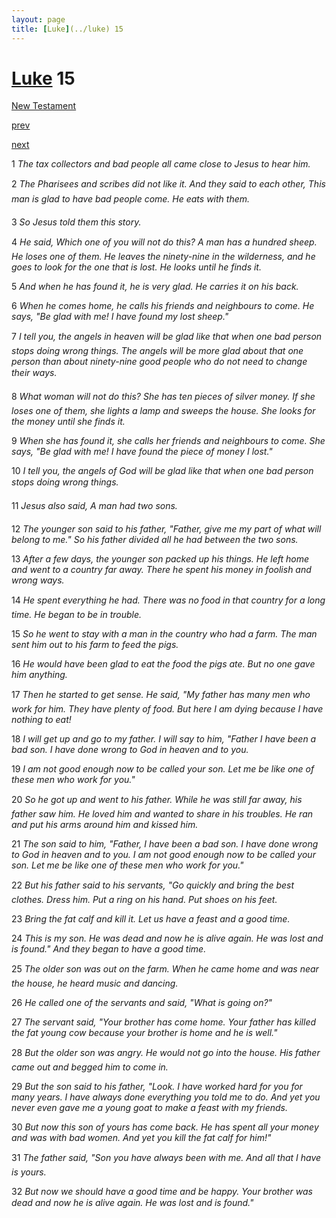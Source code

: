```yaml
---
layout: page
title: [Luke](../luke) 15
---
```


# [Luke](../luke) 15

[New Testament](/new-testament)


[prev](luke-14.html)


[next](luke-16.html)

1 _The tax collectors and bad people all came close to Jesus to hear him._

2 _The Pharisees and scribes did not like it. And they said to each other, This man is glad to have bad people come. He eats with them._

3 _So Jesus told them this story._

4 _He said, Which one of you will not do this? A man has a hundred sheep. He loses one of them. He leaves the ninety-nine in the wilderness, and he goes to look for the one that is lost. He looks until he finds it._

5 _And when he has found it, he is very glad. He carries it on his back._

6 _When he comes home, he calls his friends and neighbours to come. He says, "Be glad with me! I have found my lost sheep."_

7 _I tell you, the angels in heaven will be glad like that when one bad person stops doing wrong things. The angels will be more glad about that one person than about ninety-nine good people who do not need to change their ways._

8 _What woman will not do this? She has ten pieces of silver money. If she loses one of them, she lights a lamp and sweeps the house. She looks for the money until she finds it._

9 _When she has found it, she calls her friends and neighbours to come. She says, "Be glad with me! I have found the piece of money I lost."_

10 _I tell you, the angels of God will be glad like that when one bad person stops doing wrong things._

11 _Jesus also said, A man had two sons._

12 _The younger son said to his father, "Father, give me my part of what will belong to me."  So his father divided all he had between the two sons._

13 _After a few days, the younger son packed up his things. He left home and went to a country far away. There he spent his money in foolish and wrong ways._

14 _He spent everything he had. There was no food in that country for a long time. He began to be in trouble._

15 _So he went to stay with a man in the country who had a farm. The man sent him out to his farm to feed the pigs._

16 _He would have been glad to eat the food the pigs ate. But no one gave him anything._

17 _Then he started to get sense. He said, "My father has many men who work for him.  They have plenty of food. But here I am dying because I have nothing to eat!_

18 _I will get up and go to my father. I will say to him, "Father I have been a bad son. I have done wrong to God in heaven and to you._

19 _I am not good enough now to be called your son. Let me be like one of these men who work for you."_

20 _So he got up and went to his father. While he was still far away, his father saw him. He loved him and wanted to share in his troubles. He ran and put his arms around him and kissed him._

21 _The son said to him, "Father, I have been a bad son. I have done wrong to God in heaven and to you. I am not good enough now to be called your son. Let me be like one of these men who work for you."_

22 _But his father said to his servants, "Go quickly and bring the best clothes. Dress him. Put a ring on his hand. Put shoes on his feet._

23 _Bring the fat calf and kill it. Let us have a feast and a good time._

24 _This is my son. He was dead and now he is alive again. He was lost and is found." And they began to have a good time._

25 _The older son was out on the farm. When he came home and was near the house, he heard music and dancing._

26 _He called one of the servants and said, "What is going on?"_

27 _The servant said, "Your brother has come home. Your father has killed the fat young cow because your brother is home and he is well."_

28 _But the older son was angry. He would not go into the house. His father came out and begged him to come in._

29 _But the son said to his father, "Look. I have worked hard for you for many years. I have always done everything you told me to do. And yet you never even gave me a young goat to make a feast with my friends._

30 _But now this son of yours has come back. He has spent all your money and was with bad women. And yet you kill the fat calf for him!"_

31 _The father said, "Son you have always been with me. And all that I have is yours._

32 _But now we should have a good time and be happy. Your brother was dead and now he is alive again. He was lost and is found." _

